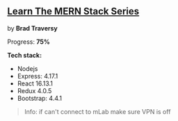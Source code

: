 
## [Learn The MERN Stack Series](https://www.youtube.com/watch?v=PBTYxXADG_k)

by **Brad Traversy**

Progress: **75%**

**Tech stack:**
- Nodejs
- Express: 4.17.1
- React 16.13.1
- Redux 4.0.5
- Bootstrap: 4.4.1

> Info: if can't connect to mLab make sure VPN is off
